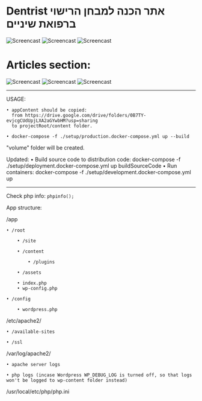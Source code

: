 # Dentrist אתר הכנה למבחן הרישוי ברפואת שיניים
![Screencast](/documentation/screenshot(1).jpg)
![Screencast](/documentation/screenshot(2).jpg)
![Screencast](/documentation/screenshot(3).jpg)

# Articles section:
![Screencast](/documentation/Screenshot_2015-01-18-22-48-11.png)
![Screencast](/documentation/Screenshot_2015-01-18-22-53-02.png)
![Screencast](/documentation/Screenshot_2015-06-28-03-32-03.png)


___

USAGE: 

    • appContent should be copied: 
      from https://drive.google.com/drive/folders/0B7TY-evjcgCUdUpjLXA2aGYwbHM?usp=sharing 
      to projectRoot/content folder.
      
    • docker-compose -f ./setup/production.docker-compose.yml up --build
    
"volume" folder will be created.

Updated: 
    • Build source code to distribution code:
      docker-compose -f ./setup/deployment.docker-compose.yml up buildSourceCode
    • Run containers:
      docker-compose -f ./setup/development.docker-compose.yml up 
___________________________________________


Check php info: `phpinfo();`

App structure:

/app 

    • /root
    
        • /site
        
        • /content
        
            • /plugins
            
        • /assets
        
        • index.php
        • wp-config.php
        
    • /config
    
        • wordpress.php
        

/etc/apache2/

    • /available-sites
    
    • /ssl
    

/var/log/apache2/

    • apache server logs
    
    • php logs (incase Wordpress WP_DEBUG_LOG is turned off, so that logs won't be logged to wp-content folder instead)
    

/usr/local/etc/php/php.ini 
